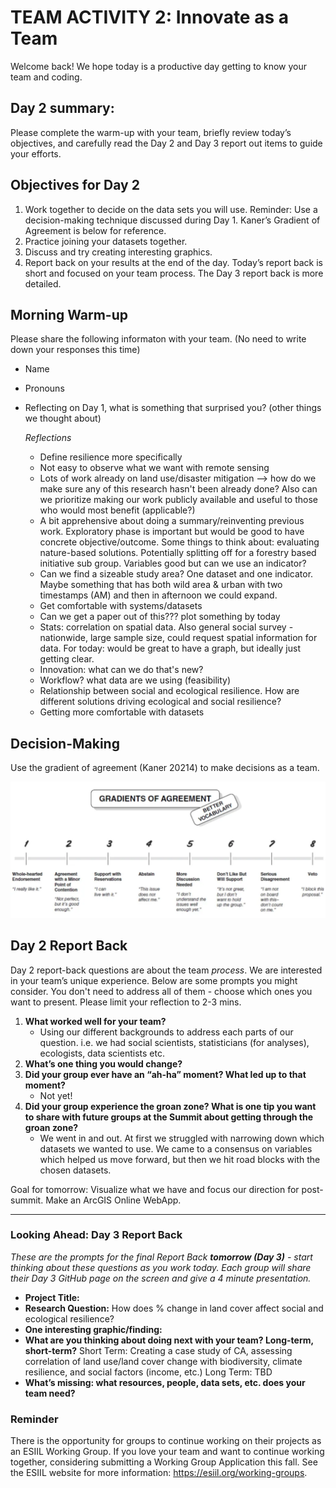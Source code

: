 # TEAM ACTIVITY 2: Innovate as a Team

Welcome back! We hope today is a productive day getting to know your team and coding.

## Day 2 summary: 
Please complete the warm-up with your team, briefly review today’s objectives, and carefully read the Day 2 and Day 3 report out items to guide your efforts.  

## Objectives for Day 2
1. Work together to decide on the data sets you will use. Reminder: Use a decision-making technique discussed during Day 1. Kaner’s Gradient of Agreement is below for reference.
2. Practice joining your datasets together. 
3. Discuss and try creating interesting graphics.
4. Report back on your results at the end of the day. Today’s report back is short and focused on your team process. The Day 3 report back is more detailed. 


## Morning Warm-up
Please share the following informaton with your team. (No need to write down your responses this time)
- Name
- Pronouns
- Reflecting on Day 1, what is something that surprised you? (other things we thought about)

   *Reflections*
  - Define resilience more specifically
  - Not easy to observe what we want with remote sensing
  - Lots of work already on land use/disaster mitigation --> how do we make sure any of this research hasn't been already done? Also can we prioritize making our work publicly available and useful to those who would most benefit (applicable?)
  - A bit apprehensive about doing a summary/reinventing previous work. Exploratory phase is important but would be good to have concrete objective/outcome. Some things to think about: evaluating nature-based solutions. Potentially splitting off for a forestry based initiative sub group. Variables good but can we use an indicator?
  - Can we find a sizeable study area? One dataset and one indicator. Maybe something that has both wild area & urban with two timestamps (AM) and then in afternoon we could expand.
  - Get comfortable with systems/datasets
  - Can we get a paper out of this??? plot something by today
  - Stats: correlation on spatial data. Also general social survey - nationwide, large sample size, could request spatial information for data. For today: would be great to have a graph, but ideally just getting clear.
  - Innovation: what can we do that's new?
  - Workflow? what data are we using (feasibility)
  - Relationship between social and ecological resilience. How are different solutions driving ecological and social resilience?
  - Getting more comfortable with datasets

## Decision-Making
Use the gradient of agreement (Kaner 20214) to make decisions as a team.

![Gradients of agreement](../worksheets/love_gradient-of-agreement.png)

## Day 2 Report Back
Day 2 report-back questions are about the team *process*. We are interested in your team’s unique experience. Below are some prompts you might consider. You don't need to address all of them - choose which ones you want to present. Please limit your reflection to 2-3 mins.  

1. **What worked well for your team?**
    - Using our different backgrounds to address each parts of our question. i.e. we had social scientists, statisticians (for analyses), ecologists, data scientists etc. 
3. **What’s one thing you would change?**
4. **Did your group ever have an “ah-ha” moment?  What led up to that moment?**
   - Not yet! 
6. **Did your group experience the groan zone?  What is one tip you want to share with future groups at the Summit about getting through the groan zone?**
   - We went in and out. At first we struggled with narrowing down which datasets we wanted to use. We came to a consensus on variables which helped us move forward, but then we hit road blocks with the chosen datasets.

Goal for tomorrow: Visualize what we have and focus our direction for post-summit. Make an ArcGIS Online WebApp. 

**************************************************************

### Looking Ahead: Day 3 Report Back
*These are the prompts for the final Report Back **tomorrow (Day 3)** - start thinking about these questions as you work today. Each group will share their Day 3 GitHub page on the screen and give a 4 minute presentation.*

- **Project Title:** 
- **Research Question:** How does % change in land cover affect social and ecological resilience?
- **One interesting graphic/finding:** 
- **What are you thinking about doing next with your team? Long-term, short-term?**
    Short Term: Creating a case study of CA, assessing correlation of land use/land cover change with biodiversity, climate resilience, and social factors (income, etc.)
    Long Term: TBD
- **What’s missing: what resources, people, data sets, etc. does your team need?**
  
      
### Reminder
There is the opportunity for groups to continue working on their projects as an ESIIL Working Group. If you love your team and want to continue working together, considering submitting a Working Group Application this fall. See the ESIIL website for more information: <https://esiil.org/working-groups>.
     

